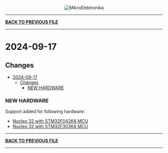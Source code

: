 <p align="center">
  <img src="http://www.mikroe.com/img/designs/beta/logo_small.png?raw=true" alt="MikroElektronika"/>
</p>

---

**[BACK TO PREVIOUS FILE](../changelog.md)**

---

# 2024-09-17

## Changes

- [2024-09-17](#2024-09-17)
  - [Changes](#changes)
    - [NEW HARDWARE](#new-hardware)

### NEW HARDWARE

Support added for following hardware:

+ [Nucleo 32 with STM32F042K6 MCU](https://www.st.com/content/st_com/en/products/evaluation-tools/product-evaluation-tools/mcu-mpu-eval-tools/stm32-mcu-mpu-eval-tools/stm32-nucleo-boards/nucleo-f042k6.html)
+ [Nucleo 32 with STM32F303K8 MCU](https://www.st.com/content/st_com/en/products/evaluation-tools/product-evaluation-tools/mcu-mpu-eval-tools/stm32-mcu-mpu-eval-tools/stm32-nucleo-boards/nucleo-f303k8.html)

---

**[BACK TO PREVIOUS FILE](../changelog.md)**

---
